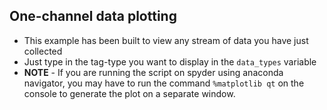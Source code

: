 ## One-channel data plotting

- This example has been built to view any stream of data you have just collected
- Just type in the tag-type you want to display in the `data_types` variable
- **NOTE** - If you are running the script on spyder using anaconda navigator, you may have to run the command `%matplotlib qt`
on the console to generate the plot on a separate window.
